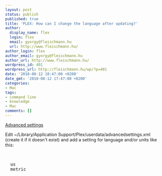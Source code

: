 ```yaml
---
layout: post
status: publish
published: true
title: 'PLEX: How can I change the language after updating?'
author:
  display_name: flex
  login: flex
  email: gyorgy@fleischmann.hu
  url: http://www.fleischmann.hu/
author_login: flex
author_email: gyorgy@fleischmann.hu
author_url: http://www.fleischmann.hu/
wordpress_id: 401
wordpress_url: http://fleischmann.hu/wp/?p=401
date: '2010-08-12 18:47:00 +0200'
date_gmt: '2010-08-12 17:47:00 +0200'
categories:
- Mac
tags:
- command line
- knowledge
- Mac
comments: []
---
```

<p><a href="http://wiki.plexapp.com/index.php/Advanced_Settings">Advanced settings</a></p>
<p>Edit ~/Library/Application Support/Plex/userdata/advancedsettings.xml (create it if it doesn't exist) and add a setting for language and/or units like this:</p>
<pre><?xml version="1.0"?>
<advancedsettings>
  <language>us</language> <!-- Use ISO language code -->
  <units>metric</units>
</advancedsettings></pre>
